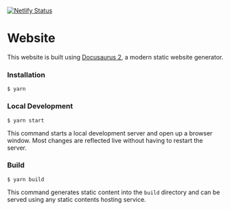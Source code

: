 [![Netlify Status](https://api.netlify.com/api/v1/badges/d715b05a-280e-4a54-afa9-e79c7745b739/deploy-status)](https://app.netlify.com/sites/osso/deploys)

# Website

This website is built using [Docusaurus 2](https://v2.docusaurus.io/), a modern static website generator.

### Installation

```
$ yarn
```

### Local Development

```
$ yarn start
```

This command starts a local development server and open up a browser window. Most changes are reflected live without having to restart the server.

### Build

```
$ yarn build
```

This command generates static content into the `build` directory and can be served using any static contents hosting service.

